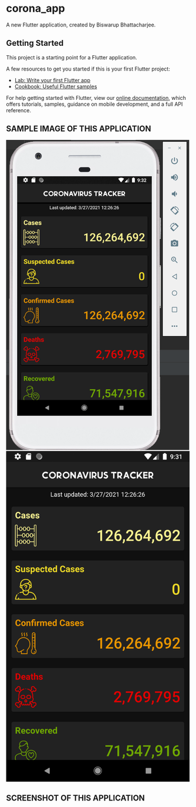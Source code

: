 # corona_app

A new Flutter application, created by Biswarup Bhattacharjee. 

## Getting Started

This project is a starting point for a Flutter application.

A few resources to get you started if this is your first Flutter project:

- [Lab: Write your first Flutter app](https://flutter.dev/docs/get-started/codelab)
- [Cookbook: Useful Flutter samples](https://flutter.dev/docs/cookbook)

For help getting started with Flutter, view our
[online documentation](https://flutter.dev/docs), which offers tutorials,
samples, guidance on mobile development, and a full API reference.
## SAMPLE IMAGE OF THIS APPLICATION
![Test Image 1](SamplePicture.PNG)<img src="Screenshot.png" width="500" height="900">
## SCREENSHOT OF THIS APPLICATION

